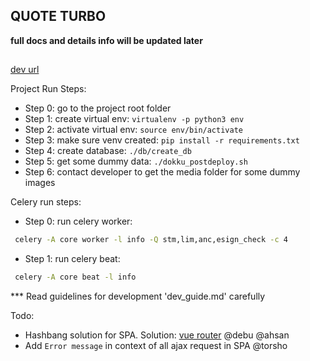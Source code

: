 ## QUOTE TURBO ##

**full docs and details info will be updated later**

##

[dev url](http://qturbo.dev.concitus.com)

Project Run Steps:

- Step 0: go to the project root folder
- Step 1: create virtual env: `virtualenv -p python3 env`
- Step 2: activate virtual env: `source env/bin/activate`
- Step 3: make sure venv created: `pip install -r requirements.txt`
- Step 4: create database: `./db/create_db`
- Step 5: get some dummy data: `./dokku_postdeploy.sh`
- Step 6: contact developer to get the media folder for some dummy images

Celery run steps:
- Step 0: run celery worker:
```bash
 celery -A core worker -l info -Q stm,lim,anc,esign_check -c 4
```
- Step 1: run celery beat:
```bash
 celery -A core beat -l info
```

*** Read guidelines for development 'dev_guide.md' carefully

Todo:
 - Hashbang solution for SPA. Solution: [vue router](https://router.vuejs.org/guide/essentials/history-mode.html#example-server-configurations) @debu @ahsan
 - Add `Error message` in context of all ajax request in SPA @torsho